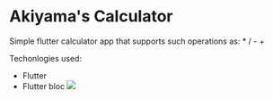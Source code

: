 # Akiyama's Calculator 
Simple flutter calculator app that supports such operations as: * / - + 

Techonlogies used: 
 - Flutter
 - Flutter bloc
![](https://github.com/Ak1yamaKiyoshi/course-dart-flutter/blob/main/flutter/Calculator/calculator%20demo.gif)
